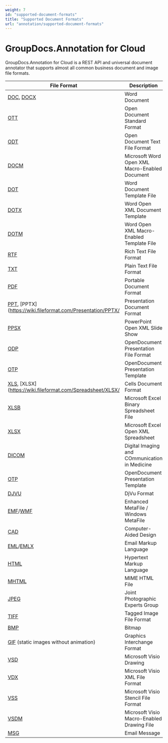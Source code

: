```yaml
---
weight: 7
id: "supported-document-formats"
title: "Supported Document Formats"
url: "annotation/supported-document-formats"
---
```


# GroupDocs.Annotation for Cloud #

GroupDocs.Annotation for Cloud is a REST API and universal document annotator that supports almost all common business document and image file formats.

 

|File Format|Description|Load|Save|Notes
|---|---|---|---|---
|[DOC](https://wiki.fileformat.com/word-processing/doc/), [DOCX](https://wiki.fileformat.com/word-processing/docx/)|Word Document||| 
|[OTT](https://wiki.fileformat.com/word-processing/ott/)|Open Document Standard Format||| 
|[ODT](https://wiki.fileformat.com/word-processing/odt/)|Open Document Text File Format||| 
|[DOCM](https://wiki.fileformat.com/word-processing/docm/)|Microsoft Word Open XML Macro-Enabled Document||| 
|[DOT](https://wiki.fileformat.com/word-processing/dot/)|Word Document Template File||| 
|[DOTX](https://wiki.fileformat.com/word-processing/dotx/)|Word Open XML Document Template||| 
|[DOTM](https://wiki.fileformat.com/word-processing/dotm/)|Word Open XML Macro-Enabled Template File||| 
|[RTF](https://wiki.fileformat.com/word-processing/rtf/)|Rich Text File Format||| 
|[TXT](https://wiki.fileformat.com/word-processing/txt/)|Plain Text File Format||| 
|[PDF](https://wiki.fileformat.com/view/pdf/)|Portable Document Format||| 
|[PPT](https://wiki.fileformat.com/presentation/ppt/), [PPTX](https://wiki.fileformat.com/Presentation/PPTX/|Presentation Document Format||| 
|[PPSX](https://wiki.fileformat.com/presentation/ppsx/)|PowerPoint Open XML Slide Show||| 
|[ODP](https://wiki.fileformat.com/presentation/odp/)|OpenDocument Presentation File Format||| 
|[OTP](https://wiki.fileformat.com/presentation/otp/)|OpenDocument Presentation Template||| 
|[XLS](https://wiki.fileformat.com/spreadsheet/xls/), [XLSX](https://wiki.fileformat.com/Spreadsheet/XLSX/|Cells Document Format||| 
|[XLSB](https://wiki.fileformat.com/specification/spreadsheet/xlsb/)|Microsoft Excel Binary Spreadsheet File||| 
|[XLSX](https://wiki.fileformat.com/spreadsheet/xlsb/)|Microsoft Excel Open XML Spreadsheet||| 
|[DICOM](https://wiki.fileformat.com/image/dicom/)|Digital Imaging and COmmunication in Medicine||| 
|[OTP](https://wiki.fileformat.com/presentation/otp/)|OpenDocument Presentation Template||| 
|[DJVU](https://wiki.fileformat.com/image/djvu/)|DjVu Format||| 
|[EMF](https://wiki.fileformat.com/image/emf/)/[WMF](https://wiki.fileformat.com/image/wmf/)|Enhanced MetaFile / Windows MetaFile||| 
|[CAD](https://wiki.fileformat.com/cad/)|Computer-Aided Design||| 
|[EML](https://wiki.fileformat.com/email/eml/)/[EMLX](https://wiki.fileformat.com/email/emlx/)|Email Markup Language||| 
|[HTML](https://wiki.fileformat.com/web/html/)|Hypertext Markup Language||| 
|[MHTML](https://wiki.fileformat.com/web/mhtml/)|MIME HTML File||| 
|[JPEG](https://wiki.fileformat.com/image/jpeg/)|Joint Photographic Experts Group||| 
|[TIFF](https://wiki.fileformat.com/image/tiff/)|Tagged Image File Format||| 
|[BMP](https://wiki.fileformat.com/image/bmp/)|Bitmap||| 
|[GIF](https://wiki.fileformat.com/image/gif/) (static images without animation)|Graphics Interchange Format||| 
|[VSD](https://wiki.fileformat.com/image/vsd/)|Microsoft Visio Drawing||| 
|[VDX](https://wiki.fileformat.com/image/vdx/)|Microsoft Visio XML File Format||| 
|[VSS](https://wiki.fileformat.com/image/vss/)|Microsoft Visio Stencil File Format||| 
|[VSDM](https://wiki.fileformat.com/image/vsdm/)|Microsoft Visio Macro-Enabled Drawing File||| 
|[MSG](https://wiki.fileformat.com/email/msg/)|Email Message||| 

